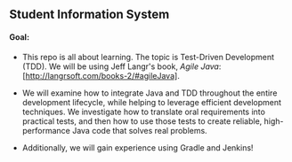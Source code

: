 ## Student Information System
#### Goal: 
- This repo is all about learning. The topic is Test-Driven Development (TDD). We will be using Jeff Langr's book, *Agile Java*: [http://langrsoft.com/books-2/#agileJava]. 
- We will examine how to integrate Java and TDD  throughout the entire development lifecycle, while helping to leverage efficient development techniques. We investigate how to translate oral requirements into practical tests, and then how to use those tests to create reliable, high-performance Java code that solves real problems.

- Additionally, we will gain experience using Gradle and Jenkins!

